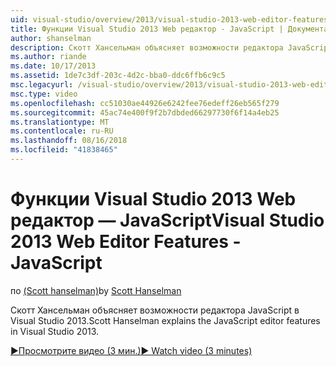 ```yaml
---
uid: visual-studio/overview/2013/visual-studio-2013-web-editor-features-javascript
title: Функции Visual Studio 2013 Web редактор - JavaScript | Документация Майкрософт
author: shanselman
description: Скотт Хансельман объясняет возможности редактора JavaScript в Visual Studio 2013.
ms.author: riande
ms.date: 10/17/2013
ms.assetid: 1de7c3df-203c-4d2c-bba0-ddc6ffb6c9c5
msc.legacyurl: /visual-studio/overview/2013/visual-studio-2013-web-editor-features-javascript
msc.type: video
ms.openlocfilehash: cc51030ae44926e6242fee76edeff26eb565f279
ms.sourcegitcommit: 45ac74e400f9f2b7dbded66297730f6f14a4eb25
ms.translationtype: MT
ms.contentlocale: ru-RU
ms.lasthandoff: 08/16/2018
ms.locfileid: "41838465"
---
```

<a name="visual-studio-2013-web-editor-features---javascript"></a><span data-ttu-id="5144e-103">Функции Visual Studio 2013 Web редактор — JavaScript</span><span class="sxs-lookup"><span data-stu-id="5144e-103">Visual Studio 2013 Web Editor Features - JavaScript</span></span>
====================
<span data-ttu-id="5144e-104">по [(Scott hanselman)](https://github.com/shanselman)</span><span class="sxs-lookup"><span data-stu-id="5144e-104">by [Scott Hanselman](https://github.com/shanselman)</span></span>

<span data-ttu-id="5144e-105">Скотт Хансельман объясняет возможности редактора JavaScript в Visual Studio 2013.</span><span class="sxs-lookup"><span data-stu-id="5144e-105">Scott Hanselman explains the JavaScript editor features in Visual Studio 2013.</span></span>

[<span data-ttu-id="5144e-106">&#9654;Просмотрите видео (3 мин.)</span><span class="sxs-lookup"><span data-stu-id="5144e-106">&#9654; Watch video (3 minutes)</span></span>](https://channel9.msdn.com/Blogs/ASP-NET-Site-Videos/visual-studio-2013-web-editor-features-javascript)
